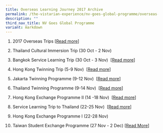 ```yaml
---
title: Overseas Learning Journey 2017 Archive
permalink: /the-vistarian-experience/nv-goes-global-programme/overseas-learning-journey-2017-archive/
description: ""
third_nav_title: NV Goes Global Programme
variant: markdown
---
```

1.  2017 Overseas Trips [[Read more](https://northvistasec-moe-edu-sg-admin.cwp.sg/qql/slot/u172/files/Contents/Announcement/Overseas%20Posters%202017.pdf)]  
    
2.  Thailand Cultural Immersion Trip (30 Oct - 2 Nov)  
    
3.  Bangkok Service Learning Trip (30 Oct - 3 Nov)  [[Read more](http://nv-via.tumblr.com/)]  
    
4.  Hong Kong Twinning Trip (5-9 Nov)  [[Read more](https://nvhktwinning2017.wordpress.com/)]  
    
5.  Jakarta Twinning Programme (9-12 Nov)  [[Read more](http://nvjakarta2017.tumblr.com/)]  
    
6.  Thailand Twinning Programme (9-14 Nov)  [[Read more](https://nvathletics.tumblr.com/)] 
7.  Hong Kong Exchange Programme II (14 -18 Nov)  [[Read more](http://www.nvhk2017.wordpress.com/)]  
    
8.  Service Learning Trip to Thailand (22-25 Nov)  [[Read more](http://nvcombinedugtrip.tumblr.com/)]   
    
9.  Hong Kong Exchange Programme I (22-28 Nov) 
    
10.  Taiwan Student Exchange Programme (27 Nov - 2 Dec) [[Read More](https://nvtaiwanexchange2017.wordpress.com/)]